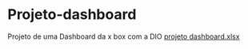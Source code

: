 # Projeto-dashboard
Projeto de uma Dashboard da x box com a DIO
[projeto dashboard.xlsx](https://github.com/user-attachments/files/20989323/projeto.dashboard.xlsx)
